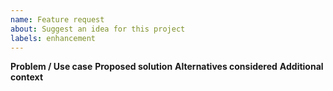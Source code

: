 ```yaml
---
name: Feature request
about: Suggest an idea for this project
labels: enhancement
---
```


**Problem / Use case**
**Proposed solution**
**Alternatives considered**
**Additional context**
